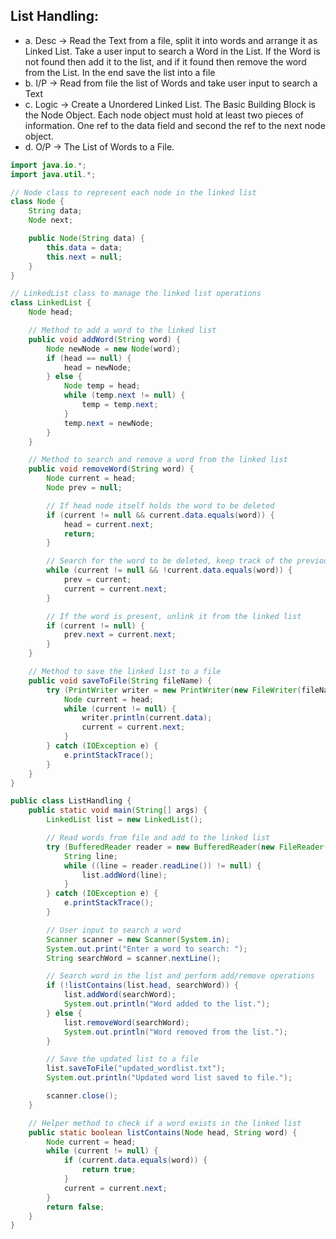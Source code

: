 ## List Handling:
- a. Desc -> Read the Text from a file, split it into words and arrange it as Linked List. Take a user input to search a Word in the List. If the Word is not found then add it to the list, and if it found then remove the word from the List. In the end save the list into a file
- b. I/P -> Read from file the list of Words and take user input to search a Text
- c. Logic -> Create a Unordered Linked List. The Basic Building Block is the Node Object. Each node object must hold at least two pieces of information. One ref to the data field and second the ref to the next node object.
- d. O/P -> The List of Words to a File.


```java
import java.io.*;
import java.util.*;

// Node class to represent each node in the linked list
class Node {
    String data;
    Node next;

    public Node(String data) {
        this.data = data;
        this.next = null;
    }
}

// LinkedList class to manage the linked list operations
class LinkedList {
    Node head;

    // Method to add a word to the linked list
    public void addWord(String word) {
        Node newNode = new Node(word);
        if (head == null) {
            head = newNode;
        } else {
            Node temp = head;
            while (temp.next != null) {
                temp = temp.next;
            }
            temp.next = newNode;
        }
    }

    // Method to search and remove a word from the linked list
    public void removeWord(String word) {
        Node current = head;
        Node prev = null;

        // If head node itself holds the word to be deleted
        if (current != null && current.data.equals(word)) {
            head = current.next;
            return;
        }

        // Search for the word to be deleted, keep track of the previous node
        while (current != null && !current.data.equals(word)) {
            prev = current;
            current = current.next;
        }

        // If the word is present, unlink it from the linked list
        if (current != null) {
            prev.next = current.next;
        }
    }

    // Method to save the linked list to a file
    public void saveToFile(String fileName) {
        try (PrintWriter writer = new PrintWriter(new FileWriter(fileName))) {
            Node current = head;
            while (current != null) {
                writer.println(current.data);
                current = current.next;
            }
        } catch (IOException e) {
            e.printStackTrace();
        }
    }
}

public class ListHandling {
    public static void main(String[] args) {
        LinkedList list = new LinkedList();

        // Read words from file and add to the linked list
        try (BufferedReader reader = new BufferedReader(new FileReader("wordlist.txt"))) {
            String line;
            while ((line = reader.readLine()) != null) {
                list.addWord(line);
            }
        } catch (IOException e) {
            e.printStackTrace();
        }

        // User input to search a word
        Scanner scanner = new Scanner(System.in);
        System.out.print("Enter a word to search: ");
        String searchWord = scanner.nextLine();

        // Search word in the list and perform add/remove operations
        if (!listContains(list.head, searchWord)) {
            list.addWord(searchWord);
            System.out.println("Word added to the list.");
        } else {
            list.removeWord(searchWord);
            System.out.println("Word removed from the list.");
        }

        // Save the updated list to a file
        list.saveToFile("updated_wordlist.txt");
        System.out.println("Updated word list saved to file.");

        scanner.close();
    }

    // Helper method to check if a word exists in the linked list
    public static boolean listContains(Node head, String word) {
        Node current = head;
        while (current != null) {
            if (current.data.equals(word)) {
                return true;
            }
            current = current.next;
        }
        return false;
    }
}

```
